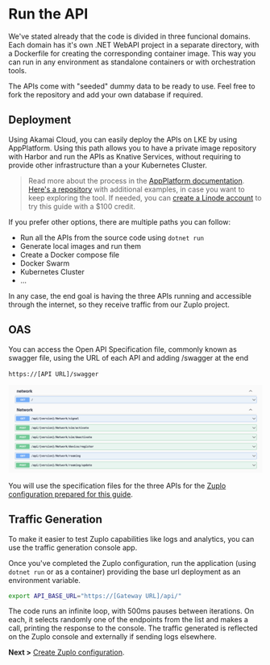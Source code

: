 # Run the API

We've stated already that the code is divided in three funcional domains. Each domain has it's own .NET WebAPI project in a separate directory, with a Dockerfile for creating the corresponding container image. This way you can run in any environment as standalone containers or with orchestration tools.

The APIs come with "seeded" dummy data to be ready to use. Feel free to fork the repository and add your own database if required.

## Deployment

Using Akamai Cloud, you can easily deploy the APIs on LKE by using AppPlatform. Using this path allows you to have a private image repository with Harbor and run the APIs as Knative Services, without requiring to provide other infrastructure than a your Kubernetes Cluster.

> Read more about the process in the [AppPlatform documentation](https://apl-docs.net/docs/akamai-app-platform/introduction). [Here's a repository](https://github.com/jgaonakm/apl-sample-workloads) with additional examples, in case you want to keep exploring the tool. If needed, you can [create a Linode account](https://login.linode.com/signup?promo=docs05012025) to try this guide with a $100 credit.

If you prefer other options, there are multiple paths you can follow:

- Run all the APIs from the source code using `dotnet run`
- Generate local images and run them
- Create a Docker compose file
- Docker Swarm
- Kubernetes Cluster
- ...

In any case, the end goal is having the three APIs running and accessible through the internet, so they receive traffic from our Zuplo project.

## OAS

You can access the Open API Specification file, commonly known as swagger file, using the URL of each API and adding /swagger at the end

`https://[API URL]/swagger`

![OAS File](img/OAS.png)

You will use the specification files for the three APIs for the [Zuplo configuration prepared for this guide](https://github.com/jgaonakm/jericalla-mobile-api-mgr).

## Traffic Generation

To make it easier to test Zuplo capabilities like logs and analytics, you can use the traffic generation console app.

Once you've completed the Zuplo configuration, run the application (using `dotnet run` or as a container) providing the base url deployment as an environment variable.

```sh
export API_BASE_URL="https://[Gateway URL]/api/"
```

The code runs an infinite loop, with 500ms pauses between iterations. On each, it selects randomly one of the endpoints from the list and makes a call, printing the response to the console. The traffic generated is reflected on the Zuplo console and externally if sending logs elsewhere.

**Next >** [Create Zuplo configuration](https://github.com/jgaonakm/jericalla-mobile-api-mgr).
